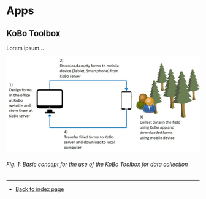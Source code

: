 # Apps

## KoBo Toolbox

Lorem ipsum...

<img src="../images/kobo_cycle.jpg" alt="Tree rings" class="inline" width="600"/>

###### Fig. 1: Basic concept for the use of the KoBo Toolbox for data collection 


---  
* [Back to index page](../index.md)
